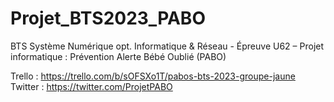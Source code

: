 # Projet_BTS2023_PABO
BTS Système Numérique opt. Informatique &amp; Réseau - Épreuve U62 – Projet informatique : Prévention Alerte Bébé Oublié (PABO)

Trello : https://trello.com/b/sOFSXo1T/pabos-bts-2023-groupe-jaune
Twitter : https://twitter.com/ProjetPABO
